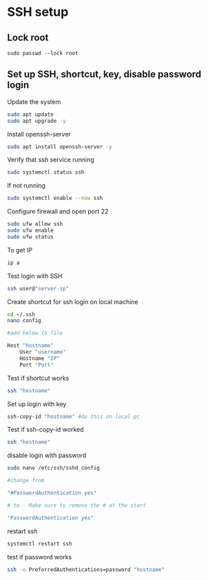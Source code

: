 # SSH setup

## Lock root

`sudo passwd --lock root`

## Set up SSH, shortcut, key, disable password login

Update the system

```sh
sudo apt update
sudo apt upgrade -y
```

Install openssh-server

```sh
sudo apt install openssh-server -y
```

Verify that ssh service running

```sh
sudo systemctl status ssh
```

If not running

```sh
sudo systemctl enable --now ssh
```

Configure firewall and open port 22

```sh
sudo ufw allow ssh
sudo ufw enable
sudo ufw status
```

To get IP

```sh
ip a
```

Test login with SSH

```sh
ssh user@"server-ip"
```

Create shortcut for ssh login on local machine

```sh
cd ~/.ssh
nano config

#add below to file

Host "hostname"
    User "username"
    Hostname "IP"
    Port "Port"
```

Test if shortcut works

```sh
ssh "hostname"
```

Set up login with key

```sh
ssh-copy-id "hostname" #do this on local pc
```

Test if ssh-copy-id worked

```sh
ssh "hostname"
```

disable login with password

```sh
sudo nano /etc/ssh/sshd_config

#change from

"#PasswordAuthentication yes"

# to - Make sure to remove the # at the start

"PasswordAuthentication yes"
```

restart ssh

```sh
systemctl restart ssh
```

test if password works

```sh
ssh -o PreferredAuthentications=password "hostname"
```